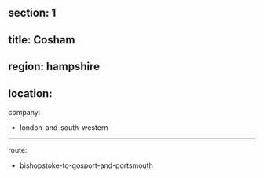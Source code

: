 ﻿section: 1
----
title: Cosham
----
region: hampshire
----
location: 
----
company:
- london-and-south-western
----
route:
- bishopstoke-to-gosport-and-portsmouth
